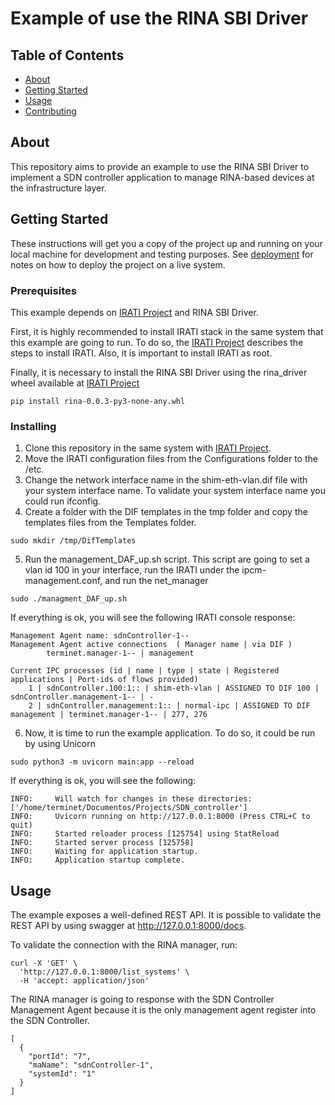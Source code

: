 # Example of use the RINA SBI Driver

## Table of Contents

- [About](#about)
- [Getting Started](#getting_started)
- [Usage](#usage)
- [Contributing](../CONTRIBUTING.md)

## About <a name = "about"></a>

This repository aims to provide an example to use the RINA SBI Driver to implement a SDN controller application to manage RINA-based devices at the infrastructure layer. 

## Getting Started <a name = "getting_started"></a>

These instructions will get you a copy of the project up and running on your local machine for development and testing purposes. See [deployment](#deployment) for notes on how to deploy the project on a live system.

### Prerequisites

This example depends on [IRATI Project](https://github.com/IRATI/stack) and RINA SBI Driver.

First, it is highly recommended to install IRATI stack in the same system that this example are going to run. To do so, the [IRATI Project](https://github.com/IRATI/stack) describes the steps to install IRATI. Also, it is important to install IRATI as root.

Finally, it is necessary to install the RINA SBI Driver using the rina_driver wheel available at [IRATI Project](https://github.com/esmaxness/RINA_Driver)

```
pip install rina-0.0.3-py3-none-any.whl
```

### Installing

1. Clone this repository in the same system with [IRATI Project](https://github.com/IRATI/stack).
2. Move the IRATI configuration files from the Configurations folder to the /etc.
3. Change the network interface name in the shim-eth-vlan.dif file with your system interface name. To validate your system interface name you could run ifconfig.
4. Create a folder with the DIF templates in the tmp folder and copy the templates files from the Templates folder.
```
sudo mkdir /tmp/DifTemplates
```
5. Run the management_DAF_up.sh script. This script are going to set a vlan id 100 in your interface, run the IRATI under the ipcm-management.conf, and run the net_manager
```
sudo ./managment_DAF_up.sh
```

If everything is ok, you will see the following IRATI console response:
```
Management Agent name: sdnController-1--
Management Agent active connections  ( Manager name | via DIF )
        terminet.manager-1-- | management

Current IPC processes (id | name | type | state | Registered applications | Port-ids of flows provided)
    1 | sdnController.100:1:: | shim-eth-vlan | ASSIGNED TO DIF 100 | sdnController.management-1-- | -
    2 | sdnController.management:1:: | normal-ipc | ASSIGNED TO DIF management | terminet.manager-1-- | 277, 276
```

6. Now, it is time to run the example application. To do so, it could be run by using Unicorn 

```
sudo python3 -m uvicorn main:app --reload
```
If everything is ok, you will see the following:
```
INFO:     Will watch for changes in these directories: ['/home/terminet/Documentos/Projects/SDN_controller']
INFO:     Uvicorn running on http://127.0.0.1:8000 (Press CTRL+C to quit)
INFO:     Started reloader process [125754] using StatReload
INFO:     Started server process [125758]
INFO:     Waiting for application startup.
INFO:     Application startup complete.
```


## Usage <a name = "usage"></a>

The example exposes a well-defined REST API. It is possible to validate the REST API by using swagger at http://127.0.0.1:8000/docs.

To validate the connection with the RINA manager, run:
```
curl -X 'GET' \
  'http://127.0.0.1:8000/list_systems' \
  -H 'accept: application/json'
```

The RINA manager is going to response with the SDN Controller Management Agent because it is the only management agent register into the SDN Controller.
```
[
  {
    "portId": "7",
    "maName": "sdnController-1",
    "systemId": "1"
  }
]
```



